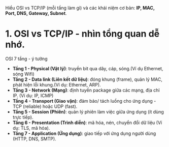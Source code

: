 Hiểu OSI vs TCP/IP (mỗi tầng làm gì) và các khái niệm cơ bản: **IP, MAC, Port, DNS, Gateway, Subnet**.

# 1. OSI vs TCP/IP - nhìn tổng quan dễ nhớ.
OSI 7 tầng - ý tưởng
- **Tầng 1 - Physical (Vật lý)**: truyền bit qua dây, cáp, sóng.(Ví dụ Ethernet, sóng Wifi)
- **Tầng 2 - Data link (Liên kết dữ liệu)**: đóng khung (frame), quản lý MAC, phát hiện lỗi khung.(Ví dụ: Ethernet, ARP).
- **Tầng 3 - Network (Mạng)**: định tuyến package giữa các mạng, địa chỉ IP. (Ví dụ: IP, ICMP)
- **Tầng 4 - Transport (Giao vận)**: đảm bảo/ tách luồng cho ứng dụng - TCP (reliable) hoặc UDP (fast).
- **Tầng 5 - Session (Phiên)**: quản lý phiên làm việc giữa ứng dụng (ít dùng trực tiếp).
- **Tầng 6 - Presentation (Trình diễn)**: mã hóa, nén, chuyển đổi dữ liệu (Ví dụ: TLS, mã hóa).
- **Tầng 7 - Application (Ứng dụng)**: giao tiếp với ứng dụng người dùng (HTTP, DNS, SMTP).

